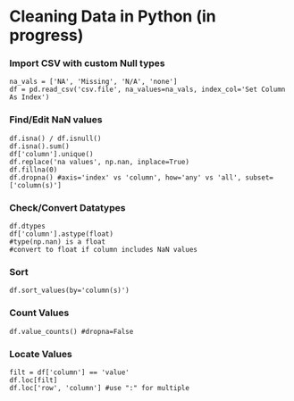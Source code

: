 # Cleaning Data in Python (in progress)

### Import CSV with custom Null types
```
na_vals = ['NA', 'Missing', 'N/A', 'none']
df = pd.read_csv('csv.file', na_values=na_vals, index_col='Set Column As Index')
```

### Find/Edit NaN values
```
df.isna() / df.isnull()
df.isna().sum()
df['column'].unique()
df.replace('na values', np.nan, inplace=True)
df.fillna(0)
df.dropna() #axis='index' vs 'column', how='any' vs 'all', subset=['column(s)']
```

### Check/Convert Datatypes
```
df.dtypes
df['column'].astype(float) 
#type(np.nan) is a float
#convert to float if column includes NaN values
```

### Sort
```
df.sort_values(by='column(s)')
```

### Count Values
```
df.value_counts() #dropna=False
```

### Locate Values
```
filt = df['column'] == 'value'
df.loc[filt]
df.loc['row', 'column'] #use ":" for multiple
```
